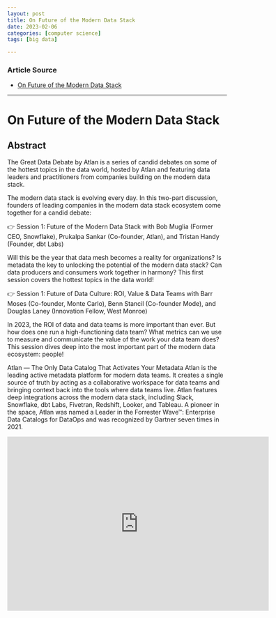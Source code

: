 ```yaml
---
layout: post
title: On Future of the Modern Data Stack   
date: 2023-02-06
categories: [computer science]
tags: [big data]

---
```


### Article Source

* [On Future of the Modern Data Stack](https://www.youtube.com/watch?v=sVvG2mkQwbw)


---

# On Future of the Modern Data Stack

## Abstract

The Great Data Debate by Atlan is a series of candid debates on some of the hottest topics in the data world, hosted by Atlan and featuring data leaders and practitioners from companies building on the modern data stack. 

The modern data stack is evolving every day. In this two-part discussion, founders of leading companies in the modern data stack ecosystem come together for a candid debate:

👉 Session 1: Future of the Modern Data Stack with Bob Muglia (Former CEO, Snowflake), Prukalpa Sankar (Co-founder, Atlan), and Tristan Handy (Founder, dbt Labs)

Will this be the year that data mesh becomes a reality for organizations? Is metadata the key to unlocking the potential of the modern data stack? Can data producers and consumers work together in harmony? This first session covers the hottest topics in the data world!

👉 Session 1: Future of Data Culture: ROI, Value & Data Teams with Barr Moses (Co-founder, Monte Carlo), Benn Stancil (Co-founder Mode), and Douglas Laney (Innovation Fellow, West Monroe)

In 2023, the ROI of data and data teams is more important than ever. But how does one run a high-functioning data team? What metrics can we use to measure and communicate the value of the work your data team does? This session dives deep into the most important part of the modern data ecosystem: people!

Atlan — The Only Data Catalog That Activates Your Metadata
Atlan is the leading active metadata platform for modern data teams. It creates a single source of truth by acting as a collaborative workspace for data teams and bringing context back into the tools where data teams live. Atlan features deep integrations across the modern data stack, including Slack, Snowflake, dbt Labs, Fivetran, Redshift, Looker, and Tableau. A pioneer in the space, Atlan was named a Leader in the Forrester Wave™: Enterprise Data Catalogs for DataOps and was recognized by Gartner seven times in 2021.

<iframe width="600" height="400" src="https://www.youtube.com/embed/sVvG2mkQwbw" title="YouTube video player" frameborder="0" allow="accelerometer; autoplay; clipboard-write; encrypted-media; gyroscope; picture-in-picture; web-share" allowfullscreen></iframe>